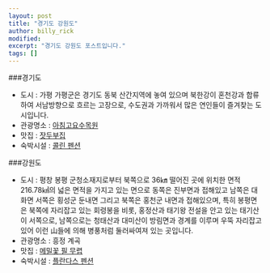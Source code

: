```yaml
---
layout: post
title: "경기도 강원도"
author: billy_rick
modified:
excerpt: "경기도 강원도 포스트입니다."
tags: []
---
```

###경기도 
- 도시 : 가평
가평군은 경기도 동북 산간지역에 놓여 있으며 북한강이 혼천강과 합류하여 서남방향으로 흐르는 고장으로, 수도권과 가까워서 많은 연인들이 즐겨찾는 도시입니다.
- 관광명소 : [아침고요수목원](http://www.morningcalm.co.kr/)
- 맛집 : [잣두부집](http://gpfriends.net/)
- 숙박시설 : [콜린 펜션](http://collineps.net/)  

###강원도
- 도시 : 평창 봉평
군청소재지로부터 북쪽으로 36㎞ 떨어진 곳에 위치한 면적 216.78㎢의 넓은 면적을 가지고 있는 면으로 동쪽은 진부면과 
접해있고 남쪽은 대화면 서쪽은 횡성군 둔내면 그리고 북쪽은 홍천군 내면과 접해있으며, 특히 봉평면은 북쪽에 자리잡고 있는 
회령봉을 비롯, 홍정산과 태기왕 전설을 안고 있는 태기산이 서쪽으로, 남쪽으로는 청태산과 대미산이 방림면과 경계를 이루며 
우뚝 자리잡고 있어 이런 山들에 의해 병풍처럼 둘러싸여져 있는 곳입니다.
- 관광명소 : 흥정 계곡
- 맛집 : [메밀꽃 필 무렵](http://www.gasanhouse.com/menu.php)
- 숙박시설 : [플란다스 펜션](http://www.fdpension.co.kr/)
